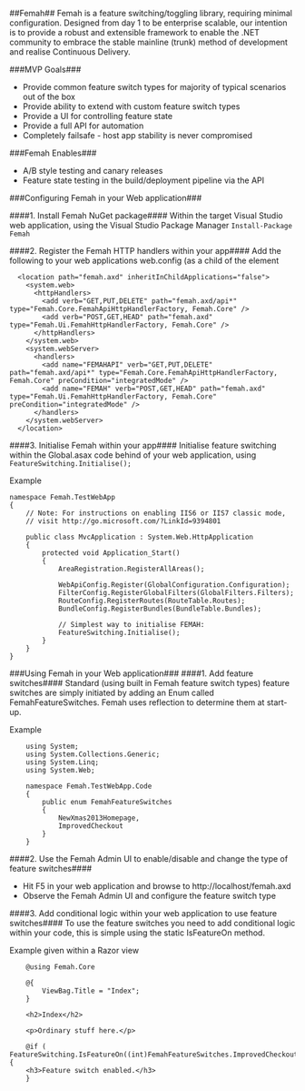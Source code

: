 ##Femah##
Femah is a feature switching/toggling library, requiring minimal configuration.  Designed from day 1 to be enterprise scalable, our intention is to provide a robust and extensible framework to enable the .NET community to embrace the stable mainline (trunk) method of development and realise Continuous Delivery.

###MVP Goals###
* Provide common feature switch types for majority of typical scenarios out of the box
* Provide ability to extend with custom feature switch types
* Provide a UI for controlling feature state
* Provide a full API for automation
* Completely failsafe - host app stability is never compromised

###Femah Enables###
* A/B style testing and canary releases
* Feature state testing in the build/deployment pipeline via the API

###Configuring Femah in your Web application###

####1. Install Femah NuGet package####
Within the target Visual Studio web application, using the Visual Studio Package Manager
```Install-Package Femah```

####2. Register the Femah HTTP handlers within your app####
Add the following to your web applications web.config (as a child of the <configuration> element
```
  <location path="femah.axd" inheritInChildApplications="false">
    <system.web>
      <httpHandlers>
        <add verb="GET,PUT,DELETE" path="femah.axd/api*" type="Femah.Core.FemahApiHttpHandlerFactory, Femah.Core" />
        <add verb="POST,GET,HEAD" path="femah.axd" type="Femah.Ui.FemahHttpHandlerFactory, Femah.Core" />
      </httpHandlers>
    </system.web>
    <system.webServer>
      <handlers>
        <add name="FEMAHAPI" verb="GET,PUT,DELETE" path="femah.axd/api*" type="Femah.Core.FemahApiHttpHandlerFactory, Femah.Core" preCondition="integratedMode" />
        <add name="FEMAH" verb="POST,GET,HEAD" path="femah.axd" type="Femah.Ui.FemahHttpHandlerFactory, Femah.Core" preCondition="integratedMode" />
      </handlers>
    </system.webServer>
  </location>
```

####3. Initialise Femah within your app####
Initialise feature switching within the Global.asax code behind of your web application, using ```FeatureSwitching.Initialise();```

Example
```
namespace Femah.TestWebApp
{
    // Note: For instructions on enabling IIS6 or IIS7 classic mode, 
    // visit http://go.microsoft.com/?LinkId=9394801

    public class MvcApplication : System.Web.HttpApplication
    {
        protected void Application_Start()
        {
            AreaRegistration.RegisterAllAreas();

            WebApiConfig.Register(GlobalConfiguration.Configuration);
            FilterConfig.RegisterGlobalFilters(GlobalFilters.Filters);
            RouteConfig.RegisterRoutes(RouteTable.Routes);
            BundleConfig.RegisterBundles(BundleTable.Bundles);

            // Simplest way to initialise FEMAH:
            FeatureSwitching.Initialise();
        }
    }
}
```
###Using Femah in your Web application###
####1. Add feature switches####
Standard (using built in Femah feature switch types) feature switches are simply initiated by adding an Enum called FemahFeatureSwitches.  Femah uses reflection to determine them at start-up.

Example
```
	using System;
	using System.Collections.Generic;
	using System.Linq;
	using System.Web;

	namespace Femah.TestWebApp.Code
	{
		public enum FemahFeatureSwitches
		{
			NewXmas2013Homepage,
			ImprovedCheckout
		}
	}
```
####2. Use the Femah Admin UI to enable/disable and change the type of feature switches####
* Hit F5 in your web application and browse to http://localhost/femah.axd
* Observe the Femah Admin UI and configure the feature switch type

####3. Add conditional logic within your web application to use feature switches####
To use the feature switches you need to add conditional logic within your code, this is simple using the static IsFeatureOn method.

Example given within a Razor view
```
	@using Femah.Core

	@{
		ViewBag.Title = "Index";
	}

	<h2>Index</h2>

	<p>Ordinary stuff here.</p>

	@if ( FeatureSwitching.IsFeatureOn((int)FemahFeatureSwitches.ImprovedCheckout)) {
	<h3>Feature switch enabled.</h3>
	}
```


